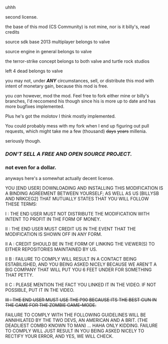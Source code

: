 uhhh

second license.

the base of this mod (CS Community) is not mine, nor is it billy's, read credits

source sdk base 2013 multiplayer belongs to valve

source engine in general belongs to valve

the terror-strike concept belongs to both valve and turtle rock studios

left 4 dead belongs to valve


you may not, under ***ANY*** circumstances, sell, or distribute this mod with intent of monetary gain, because this mod is free.

you *can* however, mod the mod. Feel free to fork either mine or billy's branches, I'd reccomend his though since his is more up to date and has more bugfixes implemented.

Plus he's got the molotov I think mostly implemented.

You could probably mess with my fork when I end up figuring out pull requests, which might take me a few (thousand) ~~days~~ ~~years~~ millenia.

seriously though.
### ***DON'T SELL A FREE AND OPEN SOURCE PROJECT.***
### not even for a dollar.

anyways here's a somewhat actually decent license.

YOU [END USER] DOWNLOADING AND INSTALLING THIS MODIFICATION IS A BINDING AGREEMENT BETWEEN YOURSELF; AS WELL AS US [BILLYSB AND NRKCEG2] THAT MUTUALLY STATES THAT YOU WILL FOLLOW THESE TERMS:

I    : THE END USER MUST NOT DISTRIBUTE THE MODIFICATION WITH INTENT TO PROFIT IN THE FORM OF MONEY.

II   : THE END USER MUST CREDIT US IN THE EVENT THAT THE MODIFICATION IS SHOWN OFF IN ANY FORM.

   II A : CREDIT SHOULD BE IN THE FORM OF LINKING THE VIEWER(S) TO EITHER REPOSITORIES MAINTAINED BY US.
   
   II B : FAILURE TO COMPLY WILL RESULT IN A CONTACT BEING ESTABILISHED, AND YOU BEING ASKED NICELY BECAUSE
   WE AREN'T A BIG COMPANY THAT WILL PUT YOU 6 FEET UNDER FOR SOMETHING THAT PETTY.
   
   II C : PLEASE MENTION THE FACT YOU LINKED IT IN THE VIDEO. IF NOT POSSIBLE, PUT IT IN THE VIDEO.
   
~~III  : THE END USER MUST USE THE P90 BECAUSE ITS THE BEST GUN IN THE GAME FOR THE ZOMBIE GAME-MODE.~~

FAILURE TO COMPLY WITH THE FOLLOWING GUIDELINES WILL BE ANNIHILATED BY THE TWO DEVS, AN AMERICAN AND A BRIT. (THE DEADLIEST COMBO KNOWN TO MAN)
...
HAHA ONLY KIDDING. FAILURE TO COMPLY WILL JUST RESULT IN YOU BEING ASKED NICELY TO RECTIFY YOUR ERROR, AND YES, WE WILL CHECK.
